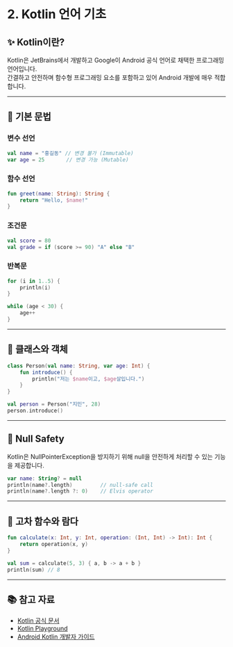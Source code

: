 # 2. Kotlin 언어 기초

## ✨ Kotlin이란?

Kotlin은 JetBrains에서 개발하고 Google이 Android 공식 언어로 채택한 프로그래밍 언어입니다.  
간결하고 안전하며 함수형 프로그래밍 요소를 포함하고 있어 Android 개발에 매우 적합합니다.

---

## 🧱 기본 문법

### 변수 선언
```kotlin
val name = "홍길동" // 변경 불가 (Immutable)
var age = 25       // 변경 가능 (Mutable)
````

### 함수 선언

```kotlin
fun greet(name: String): String {
    return "Hello, $name!"
}
```

### 조건문

```kotlin
val score = 80
val grade = if (score >= 90) "A" else "B"
```

### 반복문

```kotlin
for (i in 1..5) {
    println(i)
}

while (age < 30) {
    age++
}
```

---

## 🧭 클래스와 객체

```kotlin
class Person(val name: String, var age: Int) {
    fun introduce() {
        println("저는 $name이고, $age살입니다.")
    }
}

val person = Person("지민", 28)
person.introduce()
```

---

## 🧪 Null Safety

Kotlin은 NullPointerException을 방지하기 위해 null을 안전하게 처리할 수 있는 기능을 제공합니다.

```kotlin
var name: String? = null
println(name?.length)         // null-safe call
println(name?.length ?: 0)    // Elvis operator
```

---

## 🔗 고차 함수와 람다

```kotlin
fun calculate(x: Int, y: Int, operation: (Int, Int) -> Int): Int {
    return operation(x, y)
}

val sum = calculate(5, 3) { a, b -> a + b }
println(sum) // 8
```

---

## 📚 참고 자료

* [Kotlin 공식 문서](https://kotlinlang.org/docs/home.html)
* [Kotlin Playground](https://play.kotlinlang.org/)
* [Android Kotlin 개발자 가이드](https://developer.android.com/kotlin)
